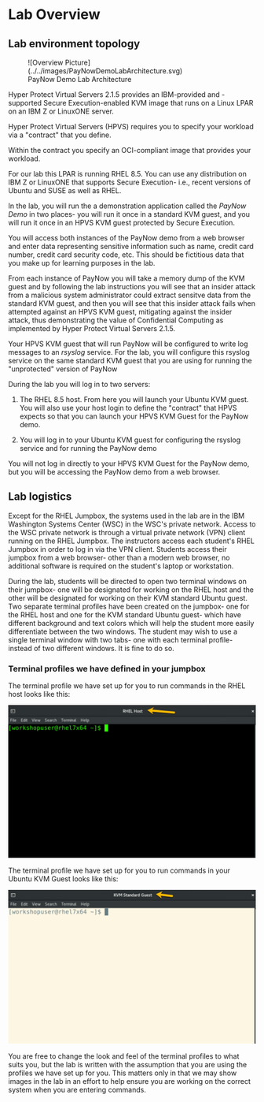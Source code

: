 # Lab Overview

## Lab environment topology

<figure markdown>
  ![Overview Picture](../../images/PayNowDemoLabArchitecture.svg)
  <figcaption>PayNow Demo Lab Architecture</figcaption>
</figure>

Hyper Protect Virtual Servers 2.1.5 provides an IBM-provided and -supported Secure Execution-enabled KVM image that runs on a Linux LPAR on an IBM Z or LinuxONE server. 

Hyper Protect Virtual Servers (HPVS) requires you to specify your workload via a "contract" that you define. 

Within the contract you specify an OCI-compliant image that provides your workload.

For our lab this LPAR is running RHEL 8.5.  You can use any distribution on IBM Z or LinuxONE that supports Secure Execution- i.e., recent versions of Ubuntu and SUSE as well as RHEL.

In the lab, you will run the a demonstration application called the *PayNow Demo* in two places-  you will run it once in a standard KVM guest, and you will run it once in an HPVS KVM guest protected by Secure Execution.

You will access both instances of the PayNow demo from a web browser and enter data representing sensitive information such as name, credit card number, credit card security code, etc.  This should be fictitious data that you make up for learning purposes in the lab.

From each instance of PayNow you will take a memory dump of the KVM guest and by following the lab instructions you will see that an insider attack from a malicious system administrator could extract sensitve data from the standard KVM guest, and then you will see that this insider attack fails when attempted against an HPVS KVM guest, mitigating against the insider attack, thus demonstrating the value of Confidential Computing as implemented by Hyper Protect Virtual Servers 2.1.5.

Your HPVS KVM guest that will run PayNow will be configured to write log messages to an _rsyslog_ service.  For the lab, you will configure this rsyslog service on the same standard KVM guest that you are using for running the "unprotected" version of PayNow

During the lab you will log in to two servers: 

1. The RHEL 8.5 host.  From here you will launch your Ubuntu KVM guest. You will also use your host login to define the "contract" that HPVS expects so that you can launch your HPVS KVM Guest for the PayNow demo.

2. You will log in to your Ubuntu KVM guest for configuring the rsyslog service and for running the PayNow demo

You will not log in directly to your HPVS KVM Guest for the PayNow demo, but you will be accessing the PayNow demo from a web browser.

## Lab logistics

Except for the RHEL Jumpbox, the systems used in the lab are in the IBM Washington Systems Center (WSC) in the WSC's private network. Access to the WSC private network is through a virtual private network (VPN) client running on the RHEL Jumpbox.  The instructors access each student's RHEL Jumpbox in order to log in via the VPN client.  Students access their jumpbox from a web browser- other than a modern web browser, no additional software is required on the student's laptop or workstation.

During the lab, students will be directed to open two terminal windows on their jumpbox- one will be designated for working on the RHEL host and the other will be designated for working on their KVM standard Ubuntu guest. Two separate terminal profiles have been created on the jumpbox- one for the RHEL host and one for the KVM standard Ubuntu guest- which have different background and text colors which will help the student more easily differentiate between the two windows.  The student may wish to use a single terminal window with two tabs- one with each terminal profile- instead of two different windows.  It is fine to do so.

### Terminal profiles we have defined in your jumpbox

The terminal profile we have set up for you to run commands in the RHEL host looks like this:

<img src="../../images/RHELHost.png" />

The terminal profile we have set up for you to run commands in your Ubuntu KVM Guest looks like this:
 
<img src="../../images/KVMGuest.png"/>

You are free to change the look and feel of the terminal profiles to what suits you, but the lab is written with the assumption that you are using the profiles we have set up for you.  This matters only in that we may show images in the lab in an effort to help ensure you are working on the correct system when you are entering commands.
